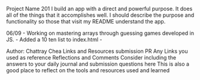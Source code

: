 Project Name 201
I build an app with a direct and powerful purpose. It does all of the things that it accomplishes well. I should describe the purpose and functionality so those that visit my README understand the app.

06/09 - Working on mastering arrays through guessing games developed in JS.
      - Added a 10 ten list to index.html
      -

Author: Chattray Chea
Links and Resources
submission PR
Any Links you used as reference
Reflections and Comments
Consider including the answers to your daily journal and submission questions here
This is also a good place to reflect on the tools and resources used and learned